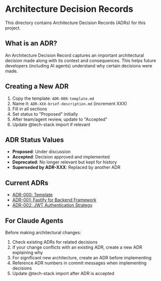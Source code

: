 # Architecture Decision Records

This directory contains Architecture Decision Records (ADRs) for this project.

## What is an ADR?

An Architecture Decision Record captures an important architectural decision made along with its context and consequences. This helps future developers (including AI agents) understand why certain decisions were made.

## Creating a New ADR

1. Copy the template: `ADR-000-template.md`
2. Name it: `ADR-XXX-brief-description.md` (increment XXX)
3. Fill in all sections
4. Set status to "Proposed" initially
5. After team/agent review, update to "Accepted"
6. Update @tech-stack import if relevant

## ADR Status Values

- **Proposed**: Under discussion
- **Accepted**: Decision approved and implemented
- **Deprecated**: No longer relevant but kept for history
- **Superseded by ADR-XXX**: Replaced by another ADR

## Current ADRs

- [ADR-000: Template](ADR-000-template.md)
- [ADR-001: Fastify for Backend Framework](ADR-001-fastify-backend.md)
- [ADR-002: JWT Authentication Strategy](ADR-002-jwt-authentication.md)

## For Claude Agents

Before making architectural changes:
1. Check existing ADRs for related decisions
2. If your change conflicts with an existing ADR, create a new ADR explaining why
3. For significant new architecture, create an ADR before implementing
4. Reference ADR numbers in commit messages when implementing decisions
5. Update @tech-stack import after ADR is accepted
